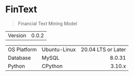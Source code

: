# FinText

> Financial Text Mining Model

|||
|-|-|
|Version|0.0.2|

||||
|-|-|-:|
|OS Platform|Ubuntu-Linux|20.04 LTS or Later|
|Database|MySQL|8.0.31|
|Python|CPython|3.10.x|